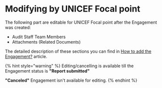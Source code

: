 # Modifying by UNICEF Focal point

The following part are editable for UNICEF Focal point after the Engagement was created: 

* Audit Staff Team Members 
* Attachments \(Related Documents\) 

The detailed description of these sections you can find in [How to add the Engagement?](../how-to-add-new-engagement/) article.

{% hint style="warning" %}
Editing/cancelling is available till the Engagement status is **"Report submitted"** 

 **"Canceled"** Engagement isn't available for editing.
{% endhint %}



 



